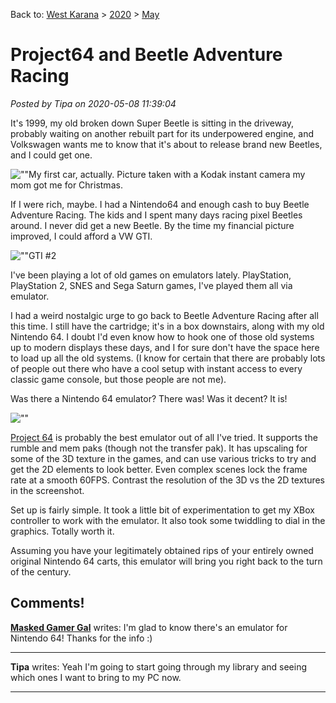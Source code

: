 Back to: [West Karana](/posts/westkarana.md) > [2020](/posts/2020/westkarana.md) > [May](./westkarana.md)
# Project64 and Beetle Adventure Racing

*Posted by Tipa on 2020-05-08 11:39:04*


It's 1999, my old broken down Super Beetle is sitting in the driveway, probably waiting on another rebuilt part for its underpowered engine, and Volkswagen wants me to know that it's about to release brand new Beetles, and I could get one.



![\"\"](\"https://chasingdings.com/wp-content/uploads/2020/05/IMG_9089.jpg\")My first car, actually. Picture taken with a Kodak instant camera my mom got me for Christmas.

If I were rich, maybe. I had a Nintendo64 and enough cash to buy Beetle Adventure Racing. The kids and I spent many days racing pixel Beetles around. I never did get a new Beetle. By the time my financial picture improved, I could afford a VW GTI.



![\"\"](\"https://chasingdings.com/wp-content/uploads/2020/05/1-IMG_8922_3_4_tonemapped.jpg\")GTI #2

I've been playing a lot of old games on emulators lately. PlayStation, PlayStation 2, SNES and Sega Saturn games, I've played them all via emulator.



I had a weird nostalgic urge to go back to Beetle Adventure Racing after all this time. I still have the cartridge; it's in a box downstairs, along with my old Nintendo 64. I doubt I'd even know how to hook one of those old systems up to modern displays these days, and I for sure don't have the space here to load up all the old systems. (I know for certain that there are probably lots of people out there who have a cool setup with instant access to every classic game console, but those people are not me).



Was there a Nintendo 64 emulator? There was! Was it decent? It is!



![\"\"](\"https://chasingdings.com/wp-content/uploads/2020/05/Project64-2020-05-08-07-02-49-99-1024x768.jpg\")

[Project 64](\"https://www.pj64-emu.com/\") is probably the best emulator out of all I've tried. It supports the rumble and mem paks (though not the transfer pak). It has upscaling for some of the 3D texture in the games, and can use various tricks to try and get the 2D elements to look better. Even complex scenes lock the frame rate at a smooth 60FPS. Contrast the resolution of the 3D vs the 2D textures in the screenshot.



Set up is fairly simple. It took a little bit of experimentation to get my XBox controller to work with the emulator. It also took some twiddling to dial in the graphics. Totally worth it.



Assuming you have your legitimately obtained rips of your entirely owned original Nintendo 64 carts, this emulator will bring you right back to the turn of the century.





## Comments!

**[Masked Gamer Gal](https://grayscozynook.wordpress.com/)** writes: I'm glad to know there's an emulator for Nintendo 64! Thanks for the info :)

---

**Tipa** writes: Yeah I'm going to start going through my library and seeing which ones I want to bring to my PC now.

---

